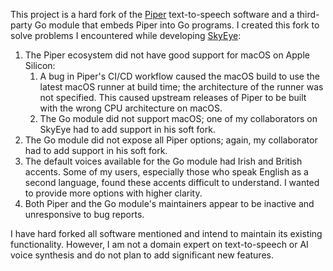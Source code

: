 This project is a hard fork of the [Piper](https://github.com/rhasspy/piper) text-to-speech software and a third-party Go module that embeds Piper into Go programs.
I created this fork to solve problems I encountered while developing [SkyEye](https://github.com/dharmab/skyeye):

1. The Piper ecosystem did not have good support for macOS on Apple Silicon:
    1. A bug in Piper's CI/CD workflow caused the macOS build to use the latest macOS runner at build time; the architecture of the runner was not specified. This caused upstream releases of Piper to be built with the wrong CPU architecture on macOS.
    1. The Go module did not support macOS; one of my collaborators on SkyEye had to add support in his soft fork.
1. The Go module did not expose all Piper options; again, my collaborator had to add support in his soft fork.
1. The default voices available for the Go module had Irish and British accents. Some of my users, especially those who speak English as a second language, found these accents difficult to understand. I wanted to provide more options with higher clarity.
1. Both Piper and the Go module's maintainers appear to be inactive and unresponsive to bug reports.

I have hard forked all software mentioned and intend to maintain its existing functionality. However, I am not a domain expert on text-to-speech or AI voice synthesis and do not plan to add significant new features.
